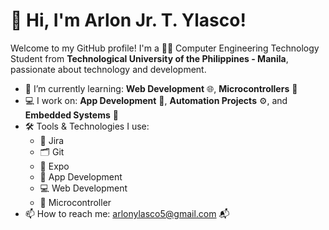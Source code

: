 # 👋 Hi, I'm Arlon Jr. T. Ylasco!

Welcome to my GitHub profile! I'm a 🧑‍💻 Computer Engineering Technology Student from **Technological University of the Philippines - Manila**, passionate about technology and development.

- 🌱 I’m currently learning: **Web Development** 🌐, **Microcontrollers** 🤖  
- 💻 I work on: **App Development** 📱, **Automation Projects** ⚙️, and **Embedded Systems** 🔌  
- 🛠️ Tools & Technologies I use:
  - 🧩 Jira  
  - 🗂️ Git  
  - 🚀 Expo  
  - 📲 App Development  
  - 💻 Web Development  
  - 🔋 Microcontroller  
- 📫 How to reach me: arlonylasco5@gmail.com 📬  

